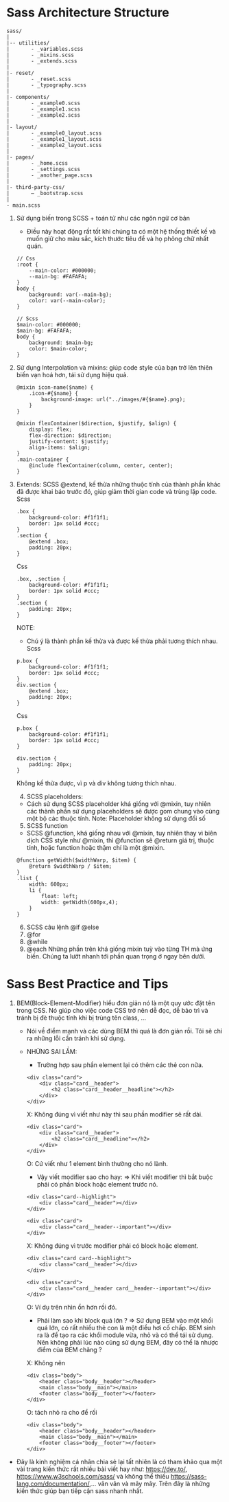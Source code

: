 # Sass Architecture Structure

```
sass/
|
|-- utilities/
|       - _variables.scss
|       - _mixins.scss
|       - _extends.scss
|
|- reset/
|       - _reset.scss
|       - _typography.scss
|
|- components/
|       - _example0.scss
|       - _example1.scss
|       - _example2.scss
|
|- layout/
|       - _example0_layout.scss
|       - _example1_layout.scss
|       - _example2_layout.scss
|
|- pages/
|       - _home.scss
|       - _settings.scss
|       - _another_page.scss
|
|- third-party-css/
|       – _bootstrap.scss
|
- main.scss

```
1. Sử dụng biến trong SCSS + toán tử như các ngôn ngữ cơ bản 
    - Điều này hoạt động rất tốt khi chúng ta có một hệ thống thiết kế và muốn giữ cho màu sắc, kích thước tiêu đề và họ phông chữ nhất quán.
    
    ```
    // Css
    :root {
        --main-color: #000000;
        --main-bg: #FAFAFA;
    }
    body {
        background: var(--main-bg);
        color: var(--main-color);
    }
    ```

    ```
    // Scss
    $main-color: #000000;
    $main-bg: #FAFAFA;
    body {
        background: $main-bg;
        color: $main-color;
    }
    ```
2. Sử dụng Interpolation và mixins: giúp code style của bạn trở lên thiên biến vạn hoá hơn, tái sử dụng hiệu quả.
    ```
    @mixin icon-name($name) {
        .icon-#{$name} {
            background-image: url("../images/#{$name}.png);
        }
    }
    ```

    ```
    @mixin flexContainer($direction, $justify, $align) {
        display: flex;
        flex-direction: $direction;
        justify-content: $justify;
        align-items: $align;
    }
    .main-container {
        @include flexContainer(column, center, center);
    }
    ```

3. Extends: SCSS @extend, kế thừa những thuộc tính của thành phần khác đã được khai báo trước đó, giúp giảm thời gian code và trùng lặp code.
    Scss
    ```
    .box {
        background-color: #f1f1f1;
        border: 1px solid #ccc;
    }
    .section {
        @extend .box;
        padding: 20px;
    }
    ```

    Css
    ```
    .box, .section {
        background-color: #f1f1f1;
        border: 1px solid #ccc;
    }
    .section {
        padding: 20px;
    }
    ```
    NOTE: 
    - Chú ý là thành phần kế thừa và được kế thừa phải tương thích nhau. 
    Scss
    ```
    p.box {
        background-color: #f1f1f1;
        border: 1px solid #ccc;
    }
    div.section {
        @extend .box;
        padding: 20px;
    }
    ```
    Css
    ```
    p.box {
        background-color: #f1f1f1;
        border: 1px solid #ccc;
    }

    div.section {
        padding: 20px;
    }
    ```
    Không kế thừa được, vì p và div không tương thích nhau.
    
    4. SCSS placeholders: 
    - Cách sử dụng SCSS placeholder khá giống với @mixin, tuy nhiên các thành phần sử dụng placeholders sẽ được gom chung vào cùng một bộ các thuộc tính.
    Note: Placeholder không sử dụng đối số

    5. SCSS function
    - SCSS @function, khá giống nhau với @mixin, tuy nhiên thay vì biên dịch CSS style như @mixin, thì @function sẽ @return giá trị, thuộc tính, hoặc function hoặc thậm chí là một @mixin.

    ```
    @function getWidth($widthWarp, $item) {
        @return $widthWarp / $item;
    }
    .list {
        width: 600px;
        li {
            float: left;
            width: getWidth(600px,4);
        }
    }
    ```

    6. SCSS câu lệnh @if @else
    7. @for
    8. @while
    9. @each
    Những phần trên khá giống mixin tuỳ vào từng TH mà ứng biến. Chúng ta lướt nhanh tới phần quan trọng ở ngay bên dưới.

# Sass Best Practice and Tips

1. BEM(Block-Element-Modifier) hiểu đơn giản nó là một quy ước đặt tên trong CSS. Nó giúp cho việc code CSS trở nên dễ đọc, dễ bảo trì và tránh bị đè thuộc tính khi bị trùng tên class, …
    - Nói về điểm mạnh và các dùng BEM thì quá là đơn giản rồi. Tôi sẽ chỉ ra những lỗi cần tránh khi sử dụng.
    
    * NHỮNG SAI LẦM: 
        + Trường hợp sau phần element lại có thêm các thẻ con nữa. 
        ```
        <div class="card">
            <div class="card__header">
                <h2 class="card__header__headline"></h2>
            </div>
        </div>
        ```
        X: Không đúng vì viết như này thì sau phần modifier sẽ rất dài.
        ```
        <div class="card">
            <div class="card__header">
                <h2 class="card__headline"></h2>
            </div>
        </div>
        ```
        O: Cứ viết như 1 element bình thường cho nó lành.

        + Vậy viết modifier sao cho hay:
        => Khi viết modifier thì bắt buộc phải có phần block hoặc element trước nó.
        ```
        <div class="card--highlight">
            <div class="card__header"></div>
        </div>

        <div class="card">
            <div class="card__header--important"></div>
        </div>
        ```
        X: Không đúng vì trước modifier phải có block hoặc element.
        
        ```
        <div class="card card--highlight">
            <div class="card__header"></div>
        </div>

        <div class="card">
            <div class="card__header card__header--important"></div>
        </div>
        ```
        O: Ví dụ trên nhìn ổn hơn rồi đó.

        + Phải làm sao khi block quá lớn ?
        => Sử dụng BEM vào một khổi quá lớn, có rất nhiều thẻ con là một điều hơi cố chấp. BEM sinh ra là để tạo ra các khổi module vừa, nhỏ và có thể tái sử dụng.
        Nên không phải lúc nào cũng sử dụng BEM, đây có thể là nhược điểm của BEM chăng ?

        X: Không nên
        ```
        <div class="body">
            <header class="body__header"></header>
            <main class="body__main"></main>
            <footer class="body__footer"></footer>
        </div>
        ```

        O: tách nhỏ ra cho để rối
        ```
        <div class="body">
            <header class="body__header"></header>
            <main class="body__main"></main>
            <footer class="body__footer"></footer>
        </div>
        ```

* Đây là kinh nghiệm cá nhân chia sẻ lại tất nhiên là có tham khảo qua một vài trang kiến thức rất nhiều bài viết hay như: https://dev.to/, https://www.w3schools.com/sass/ và
không thể thiếu https://sass-lang.com/documentation/,... vân vân và mây mây. Trên đây là những kiến thức giúp bạn tiếp cận sass nhanh nhất.


